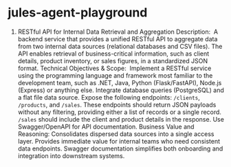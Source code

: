 # jules-agent-playground

1. RESTful API for Internal Data Retrieval and Aggregation
Description: 
A backend service that provides a unified RESTful API to aggregate data from two internal data sources (relational databases and CSV files). The API enables retrieval of business-critical information, such as client details, product inventory, or sales figures, in a standardized JSON format.
Technical Objectives & Scope: 
Implement a RESTful service using the programming language and framework most familiar to the development team, such as .NET, Java, Python (Flask/FastAPI), Node.js (Express) or anything else.
Integrate database queries (PostgreSQL) and a flat file data source.
Expose the following endpoints: `/clients`, `/products`, and `/sales`. These endpoints should return JSON payloads without any filtering, providing either a list of records or a single record. `/sales` should include the client and product details in the response.
Use Swagger/OpenAPI for API documentation.
Business Value and Reasoning:
Consolidates dispersed data sources into a single access layer.
Provides immediate value for internal teams who need consistent data endpoints.
Swagger documentation simplifies both onboarding and integration into downstream systems.
